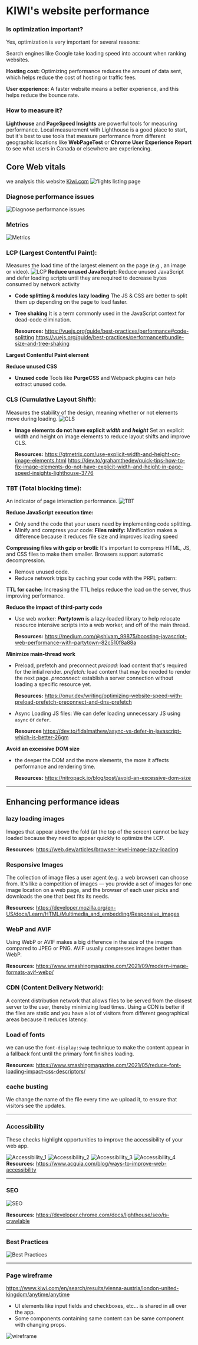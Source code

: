 # KIWI's website performance

### Is optimization important?
Yes, optimization is very important for several reasons:

Search engines like Google take loading speed into account when ranking websites.

**Hosting cost:** Optimizing performance reduces the amount of data sent, which helps reduce the cost of hosting or traffic fees.

**User experience:** A faster website means a better experience, and this helps reduce the bounce rate.

### How to measure it?
**Lighthouse** and **PageSpeed Insights** are powerful tools for measuring performance.
Local measurement with Lighthouse is a good place to start, but it's best to use tools that measure performance from different geographic locations like **WebPageTest** or **Chrome User Experience Report** to see what users in Canada or elsewhere are experiencing.

## Core Web vitals
we analysis this website [Kiwi.com](https://www.kiwi.com/en/search/results/vienna-austria/london-united-kingdom/anytime/anytime)
![flights listing page](images/kiwi.PNG)
### Diagnose performance issues
![Diagnose performance issues](images/diagnose.PNG)
### Metrics
![Metrics](images/metrics.PNG)

### LCP (Largest Contentful Paint):
 Measures the load time of the largest element on the page (e.g., an image or video).
![LCP](images/LCP.PNG)
 **Reduce unused JavaScript:** Reduce unused JavaScript and defer loading scripts until they are required to decrease bytes consumed by network activity
- **Code splitting & modules lazy loading**
The JS & CSS are better to split them up depending on the page to load faster.
- **Tree shaking** 
It is a term commonly used in the JavaScript context for dead-code elimination.

    **Resources:**
    https://vuejs.org/guide/best-practices/performance#code-splitting
    https://vuejs.org/guide/best-practices/performance#bundle-size-and-tree-shaking

**Largest Contentful Paint element** 

**Reduce unused CSS**
- **Unused code**
Tools like **PurgeCSS** and Webpack plugins can help extract unused code.


### CLS (Cumulative Layout Shift):
 Measures the stability of the design, meaning whether or not elements move during loading.
![CLS](images/CLS.PNG)

- **Image elements do not have explicit *width* and *height***
Set an explicit width and height on image elements to reduce layout shifts and improve CLS.

    **Resources:**
    https://gtmetrix.com/use-explicit-width-and-height-on-image-elements.html
    https://dev.to/grahamthedev/quick-tips-how-to-fix-image-elements-do-not-have-explicit-width-and-height-in-page-speed-insights-lighthouse-3776

### TBT (Total blocking time): 
An indicator of page interaction performance.
 ![TBT](images/TBT.PNG)

**Reduce JavaScript execution time:**
- Only send the code that your users need by implementing code splitting.
- Minify and compress your code: 
**Files minify:** Minification makes a difference because it reduces file size and improves loading speed

**Compressing files with gzip or brotli:** It's important to compress HTML, JS, and CSS files to make them smaller. Browsers support automatic decompression.
- Remove unused code.
- Reduce network trips by caching your code with the PRPL pattern:

**TTL for cache:** Increasing the TTL helps reduce the load on the server, thus improving performance.

**Reduce the impact of third-party code**
- Use web worker: ***Partytown*** is a lazy-loaded library to help relocate resource intensive scripts into a web worker, and off of the main thread.

    **Resources:**
    https://medium.com/@shivam_99875/boosting-javascript-web-performance-with-partytown-82c510f8a88a

**Minimize main-thread work**
- Preload, prefetch and preconnect
*preload:* load content that's required for the intial render.
*prefetch:* load content that may be needed to render the next page.
*preconnect:* establish a server connection without loading a specific resource yet.

    **Resources:**
    https://onur.dev/writing/optimizing-website-speed-with-preload-prefetch-preconnect-and-dns-prefetch



- Async Loading JS files: We can defer loading unnecessary JS using `async` or `defer`.

    **Resources**
    https://dev.to/fidalmathew/async-vs-defer-in-javascript-which-is-better-26gm

**Avoid an excessive DOM size**
- the deeper the DOM and the more elements, the more it affects performance and rendering time.

    **Resources:**
    https://nitropack.io/blog/post/avoid-an-excessive-dom-size
---

## Enhancing performance ideas

### lazy loading images
Images that appear above the fold (at the top of the screen) cannot be lazy loaded because they need to appear quickly to optimize the LCP.

**Resources:** 
https://web.dev/articles/browser-level-image-lazy-loading

### Responsive Images
The collection of image files a user agent (e.g. a web browser) can choose from. It's like a competition of images — you provide a set of images for one image location on a web page, and the browser of each user picks and downloads the one that best fits its needs.

**Resources:**
https://developer.mozilla.org/en-US/docs/Learn/HTML/Multimedia_and_embedding/Responsive_images

### WebP and AVIF
Using WebP or AVIF makes a big difference in the size of the images compared to JPEG or PNG. AVIF usually compresses images better than WebP.

**Resources:**
https://www.smashingmagazine.com/2021/09/modern-image-formats-avif-webp/

### CDN (Content Delivery Network): 
A content distribution network that allows files to be served from the closest server to the user, thereby minimizing load times.
Using a CDN is better if the files are static and you have a lot of visitors from different geographical areas because it reduces latency.

### Load of fonts
we can use the `font-display:swap` technique to make the content appear in a fallback font until the primary font finishes loading.

**Resources:**
https://www.smashingmagazine.com/2021/05/reduce-font-loading-impact-css-descriptors/

### cache busting
We change the name of the file every time we upload it, to ensure that visitors see the updates.

---

### Accessibility
These checks highlight opportunities to improve the accessibility of your web app.

![Accessibility_1](images/Accessibility_1.PNG)
![Accessibility_2](images/Accessibility_2.PNG)
![Accessibility_3](images/Accessibility_3.PNG)
![Accessibility_4](images/Accessibility_4.PNG)
**Resources:**
https://www.acquia.com/blog/ways-to-improve-web-accessibility

---

### SEO
![SEO](images/SEO.PNG)

**Resources:**
https://developer.chrome.com/docs/lighthouse/seo/is-crawlable

---

### Best Practices
![Best Practices](images/best__practices.PNG)

---

### Page wireframe
https://www.kiwi.com/en/search/results/vienna-austria/london-united-kingdom/anytime/anytime
- UI elements like input fields and checkboxes, etc... is shared in all over the app.
- Some components containing same content can be same component with changing props.

![wireframe](images/New_Wireframe.png)